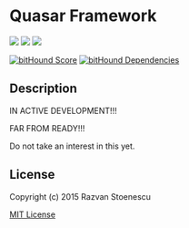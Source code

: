 # Quasar Framework

<a href="https://circleci.com/gh/rstoenescu/quasar-framework/tree/master"><img src="https://circleci.com/gh/rstoenescu/quasar-framework/tree/master.svg?style=shield"></a>
<a href="https://badge.fury.io/js/quasar-framework"><img src="https://badge.fury.io/js/quasar-framework.svg"></a>
<a href="https://david-dm.org/rstoenescu/quasar-framework"><img src="https://david-dm.org/rstoenescu/quasar-framework.svg"></a>

<a href="https://www.bithound.io/github/rstoenescu/quasar-framework"><img src="https://www.bithound.io/github/rstoenescu/quasar-framework/badges/score.svg" alt="bitHound Score"></a>
<a href="https://www.bithound.io/github/rstoenescu/quasar-framework/master/dependencies/npm"><img src="https://www.bithound.io/github/rstoenescu/quasar-framework/badges/dependencies.svg" alt="bitHound Dependencies"></a>

## Description

IN ACTIVE DEVELOPMENT!!!

FAR FROM READY!!!

Do not take an interest in this yet.


## License

Copyright (c) 2015 Razvan Stoenescu

[MIT License](http://en.wikipedia.org/wiki/MIT_License)
